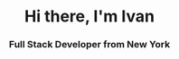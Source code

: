 <div id="header" align="center">
	<h1>Hi there, I'm Ivan</h1>
	<h3>Full Stack Developer from New York</h3>
</div>
